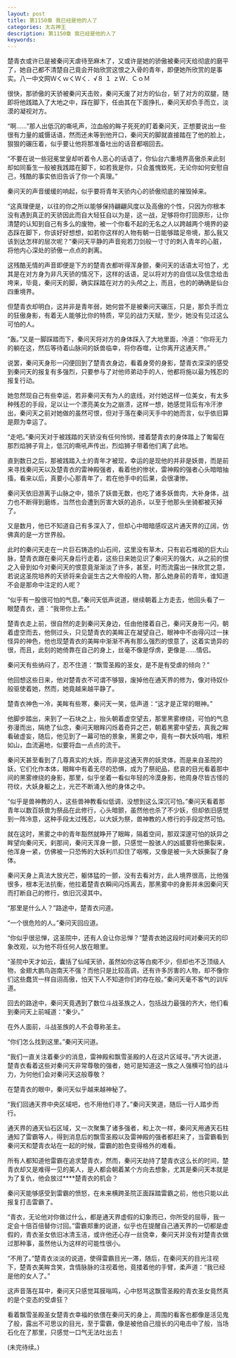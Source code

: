 ```yaml
---
layout: post
title: 第1150章 我已经是他的人了
categories: 太古神王
description: 第1150章 我已经是他的人了
keywords:
---
```


楚青衣或许已是被秦问天虐待至麻木了，又或许是她的骄傲被秦问天给彻底的磨平了，她自己都不清楚自己竟会开始欣赏这恨之入骨的青年，即便她所欣赏的是事实。八一中文网ＷくｗくＷく．√８ １ ｚＷ．ＣｏＭ

很快，那骄傲的天骄被秦问天击败，秦问天废了对方的仙台，斩了对方的双腿，随即将他践踏入了大地之中，踩在脚下，任由其在下面挣扎，秦问天却负手而立，淡漠的凝视对方。

“啊……”那人出低沉的嘶吼声，泣血般的眸子死死的盯着秦问天，正想要说出一些很有力量的威慑话语，然而还未等到他开口，秦问天的脚就直接踏在了他的脸上，狠狠的碾压着，似乎要让他将那准备吐出的话音都咽回去。

“不要在说一些冠冕堂皇却听着令人恶心的话语了，你仙台六重境界高傲杀来此刻却如同畜生一般被我践踏在脚下，如若我是你，只会羞愧致死，无论你如何安慰自己，残酷的事实依旧告诉了你一个真理。”

秦问天的声音缓缓的响起，似乎要将青年天骄内心的骄傲彻底的摧毁掉来。

“这真理便是，以往的你之所以能够保持翩翩风度以及高傲的个性，只因为你根本没有遇到真正的天骄因此而自大轻狂自以为是，这一战，足够将你打回原形，让你清楚的认知到自己有多么的废物，被一个你看不起的无名之人以跨越两个境界的姿态踩在脚下，你该好好想想，如若你这样的人物有朝一日能够踏足帝境，那么我又该到达怎样的层次呢？”秦问天平静的声音宛若刀剑般一寸寸的刺入青年的心脏，将他内心深处的骄傲一点点的剥离。

这残酷无情的声音即便是下方的楚青衣都听得浑身颤，秦问天的话语太可怕了，尤其是在对方身为非凡天骄的情况下，这样的话语，足以将对方的自信以及信念给击垮来，毕竟，秦问天的脚，确实踩踏在对方的头颅之上，而且，也的的确确是仙台四重境界。

但楚青衣却明白，这并非是青年弱，她何尝不是被秦问天碾压，只是，那负手而立的狂傲身影，有着无人能够比你的特质，罕见的战力天赋，至少，她没有见过这么可怕的人。

“轰。”又是一脚踩踏而下，秦问天将对方的身体踩入了大地里面，冷道：“你将无力的躺在这，然后等待着山脉间的妖兽临幸，将你吞噬，让你离开这通天界。”

说罢，秦问天身形一闪便回到了楚青衣身边，看着身旁的身影，楚青衣深深的感受到秦问天的报复有多强烈，只要参与了对他师弟动手的人，他都将施以最为残忍的报复行动。

她忽然现自己有些幸运，若非秦问天有为人的底线，对付她这样一位美女，有太多种残忍的手段，足以让一个漂亮美女为之崩溃，这样一想，她感觉背后有冷汗渗出，秦问天之前对她做的虽然可恨，但对于落在秦问天手中的她而言，似乎依旧算是颇为幸运了。

“走吧。”秦问天对于被践踏的天骄没有任何怜悯，搂着楚青衣的身体踏上了匍匐在那烈焰狮子背上，低沉的嘶吼声传出，烈焰狮子带着他们离了此地。

直到数日之后，那被践踏入土的青年才被现，幸运的是现他的并非是妖兽，而是前来寻找秦问天以及楚青衣的雷神殿强者，看着他的惨状，雷神殿的强者心头暗暗抽搐，看来以后，真要小心那青年了，若在他手中的后果，会很凄惨。

秦问天依旧游离于山脉之中，猎杀了妖兽无数，也吃了诸多妖兽肉，大补身体，战力也不断得到磨练，当然也会遭到厉害大妖的追杀，以至于他那头坐骑都被灭掉了。

又是数月，他已不知道自己有多深入了，但却心中暗暗感叹这片通天界的辽阔，仿佛真的是一方世界般。

此时的秦问天走在一片巨石铸造的山石间，这里没有草木，只有岩石堆砌的巨大山脉，楚青衣跟在秦问天身后行走着，这些日来她见识了秦问天的强大，从之前的恨之入骨到如今对秦问天的恨意竟渐渐淡了许多，甚至，时而流露出一抹欣赏之意，若说这圣院培养的天骄将来会诞生古之大帝般的人物，那么她身前的青年，谁知道不会是那命中注定的人呢？

“似乎有一股很可怕的气息。”秦问天低声说道，继续朝着上方走去，他回头看了一眼楚青衣，道：“我带你上去。”

楚青衣走上前，很自然的走到秦问天身边，任由他搂着自己，秦问天身形一闪，朝着虚空而去，他侧过头，只见楚青衣的美眸正在凝望自己，眼神中不由得闪过一抹怪异的神色，他也现楚青衣的美眸中渐渐不再有那么强烈的恨意了，这着实诡异的很，而且，此刻的她倚靠在自己的身上，丝毫不像是俘虏，更像是……情侣。

秦问天有些纳闷了，忍不住道：“飘雪圣殿的圣女，是不是有受虐的倾向？”

他回想这些日来，他对楚青衣不可谓不够狠，废掉他在通天界的修为，像对待奴仆般驱使着她，然而，她竟越来越平静了。

楚青衣神色一冷，美眸有些寒，秦问天一笑，低声道：“这才是正常的眼神。”

他脚步踏出，来到了一石块之上，抬头朝着虚空望去，那里黑雾缭绕，可怕的气息弥漫而出，隔绝了仙念，秦问天眼眸闪烁着奇异之芒，朝着黑雾中望去，真我之眸看破虚妄，随后，他见到了一幕可怕的景象，黑雾之中，竟有一群大妖呜咽，堆积如山，血流遍地，似要将血一点点的流干。

秦问天甚至看到了几尊真实的大妖，而非是这通天界的妖灵体，而是来自圣院的妖，它们化作本体，眼眸中有着无尽的恐惧，成为了祭祀品，悲哀的目光看着那中间的黑雾缭绕的身影，那里，似乎坐着一看似年轻的冷漠身影，他周身尽皆古怪的符纹，大妖身躯之上，光芒不断涌入他的身体之中。

“似乎是兽神教的人，这些兽神教看似低调，没想到这么深沉可怕。”秦问天看着那青年以数百妖兽为祭品在此修行，心头暗颤，虽然他也杀了不少妖，但却依旧感觉到一阵冷意，这种手段太过残忍，以大妖为祭，兽神教的人修行的手段定然可怕。

就在这时，黑雾之中的青年豁然就睁开了眼眸，隔着空间，那双深邃可怕的妖异之眸望向秦问天，刹那间，秦问天浑身一颤，只感觉一股骇人的凶威要将他撕裂来，他浑身一紧，仿佛被一只恐怖的大妖利爪扣住了咽喉，又像是被一头大妖撕裂了身体。

秦问天身上真法大放光芒，躯体猛的一颤，没有去看对方，此人境界很高，比他强很多，根本无法抗衡，他拉着楚青衣瞬间闪烁离去，那黑雾中的身影并未因秦问天而打断自己的修行，依旧沉浸其中。

“那里是什么人？”路途中，楚青衣问道。

“一个很危险的人。”秦问天回应道。

“你似乎很忌惮，这圣院中，还有人会让你忌惮？”楚青衣她这段时间对秦问天的印象改观，以为他不将任何人放在眼里。

“圣院中天才如云，囊括了仙域天骄，虽然如你这等白痴不少，但却也不乏顶级人物，金翅大鹏鸟迦南天不强？而他只是比较高调，还有许多厉害的人物，却不像你们这些蠢货一样自诩高傲，怕天下人不知道你们的存在般。”秦问天毫不客气的训斥道。

回去的路途中，秦问天竟遇到了数位斗战圣族之人，包括战力最强的齐大，他们看到秦问天上前喊道：“秦少。”

在外人面前，斗战圣族的人不会尊称圣主。

“你们怎么找到这里。”秦问天问道。

“我们一直关注着秦少的消息，雷神殿和飘雪圣殿的人在这片区域寻。”齐大说道，楚青衣看着这些对秦问天非常尊敬的强者，她可是知道这一族之人强横可怕的战斗力，为何他们会对秦问天这般尊敬？

在楚青衣的眼中，秦问天似乎越来越神秘了。

“我们回通天界中央区域吧，也不用他们寻了。”秦问天笑道，随后一行人踏步而行。

通天界的通天仙石区域，又一次聚集了诸多强者，和上次一样，秦问天用通天石柱通知了雷霸等人，得到消息后的飘雪圣殿以及雷神殿的强者都赶来了，当雷霸看到秦问天和楚青衣站在一起的时候，雷霸的脸色变得格外的难看。

所有人都知道他雷霸在追求楚青衣，然而，秦问天劫持了楚青衣这么长的时间，楚青衣却又是难得一见的美人，是人都会朝着某个方向去想象，尤其是秦问天本就是为了复仇，他会放过****楚青衣的机会？

秦问天能够感受到雷霸的愤怒，在未来横跨圣院正面踩踏雷霸之前，他也只能以此报复打击雷霸了。

“青衣，无论他对你做过什么，都是通天界虚假的幻象而已，你所受的屈辱，我一定会十倍百倍替你讨回。”雷霸郑重的说道，似乎也在提醒自己通天界的一切都是虚假的，青衣圣女依旧冰清玉洁，或许他还心存一丝侥幸，秦问天并没有对楚青衣做过那种事，虽然他认为这样的可能性很小。

“不用了。”楚青衣淡淡的说道，使得雷霸目光一滞，随后，在秦问天的目光注视下，楚青衣美眸含笑，含情脉脉的注视着他，竟搂着他的手臂，柔声道：“我已经是他的女人了。”

这声音落在耳中，秦问天只感觉耳膜嗡鸣，心中怒骂这飘雪圣殿的青衣圣女竟然真的是个变态的受虐狂？

看着飘雪圣殿圣女楚青衣幸福的依偎在秦问天的身上，周围的看客也都像是活见鬼了般，露出不可思议的目光，至于雷霸，像是被他自己擅长的闪电击中了般，当场石化在了那里，只感觉一口气无法吐出去！

(未完待续。)
